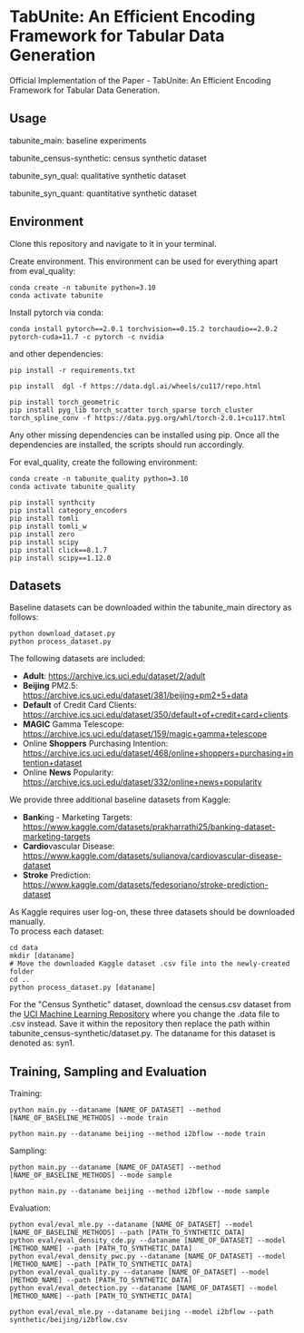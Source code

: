 # TabUnite: An Efficient Encoding Framework for Tabular Data Generation
Official Implementation of the Paper - TabUnite: An Efficient Encoding Framework for Tabular Data Generation.

## Usage

tabunite_main: baseline experiments

tabunite_census-synthetic: census synthetic dataset

tabunite_syn_qual: qualitative synthetic dataset

tabunite_syn_quant: quantitative synthetic dataset

## Environment

Clone this repository and navigate to it in your terminal.

Create environment. This environment can be used for everything apart from eval_quality:

```
conda create -n tabunite python=3.10
conda activate tabunite
```

Install pytorch via conda:

```
conda install pytorch==2.0.1 torchvision==0.15.2 torchaudio==2.0.2 pytorch-cuda=11.7 -c pytorch -c nvidia
```

and other dependencies:
```
pip install -r requirements.txt

pip install  dgl -f https://data.dgl.ai/wheels/cu117/repo.html

pip install torch_geometric
pip install pyg_lib torch_scatter torch_sparse torch_cluster torch_spline_conv -f https://data.pyg.org/whl/torch-2.0.1+cu117.html
```

Any other missing dependencies can be installed using pip. Once all the dependencies are installed, the scripts should run accordingly.

For eval_quality, create the following environment:
```
conda create -n tabunite_quality python=3.10
conda activate tabunite_quality

pip install synthcity
pip install category_encoders
pip install tomli
pip install tomli_w
pip install zero
pip install scipy
pip install click==8.1.7
pip install scipy==1.12.0
```



## Datasets

Baseline datasets can be downloaded within the tabunite_main directory as follows:
```
python download_dataset.py
python process_dataset.py
```
The following datasets are included:
- **Adult**: https://archive.ics.uci.edu/dataset/2/adult
- **Beijing** PM2.5: https://archive.ics.uci.edu/dataset/381/beijing+pm2+5+data
- **Default** of Credit Card Clients: https://archive.ics.uci.edu/dataset/350/default+of+credit+card+clients
- **MAGIC** Gamma Telescope: https://archive.ics.uci.edu/dataset/159/magic+gamma+telescope
- Online **Shoppers** Purchasing Intention: https://archive.ics.uci.edu/dataset/468/online+shoppers+purchasing+intention+dataset
- Online **News** Popularity: https://archive.ics.uci.edu/dataset/332/online+news+popularity

We provide three additional baseline datasets from Kaggle:
- **Bank**ing - Marketing Targets: https://www.kaggle.com/datasets/prakharrathi25/banking-dataset-marketing-targets
- **Cardio**vascular Disease: https://www.kaggle.com/datasets/sulianova/cardiovascular-disease-dataset
- **Stroke** Prediction: https://www.kaggle.com/datasets/fedesoriano/stroke-prediction-dataset

As Kaggle requires user log-on, these three datasets should be downloaded manually. \
To process each dataset:
```
cd data
mkdir [dataname]
# Move the downloaded Kaggle dataset .csv file into the newly-created folder
cd ..
python process_dataset.py [dataname]
```


For the "Census Synthetic" dataset, download the census.csv dataset from the [UCI Machine Learning Repository](https://archive.ics.uci.edu/dataset/116/us+census+data+1990) where you change the .data file to .csv instead. Save it within the repository then replace the path within tabunite_census-synthetic/dataset.py. The dataname for this dataset is denoted as: syn1.

## Training, Sampling and Evaluation

Training:
```
python main.py --dataname [NAME_OF_DATASET] --method [NAME_OF_BASELINE_METHODS] --mode train
```
```
python main.py --dataname beijing --method i2bflow --mode train
```

Sampling:
```
python main.py --dataname [NAME_OF_DATASET] --method [NAME_OF_BASELINE_METHODS] --mode sample
```
```
python main.py --dataname beijing --method i2bflow --mode sample
```

Evaluation:
```
python eval/eval_mle.py --dataname [NAME_OF_DATASET] --model [NAME_OF_BASELINE_METHODS] --path [PATH_TO_SYNTHETIC_DATA]
python eval/eval_density_cde.py --dataname [NAME_OF_DATASET] --model [METHOD_NAME] --path [PATH_TO_SYNTHETIC_DATA]
python eval/eval_density_pwc.py --dataname [NAME_OF_DATASET] --model [METHOD_NAME] --path [PATH_TO_SYNTHETIC_DATA]
python eval/eval_quality.py --dataname [NAME_OF_DATASET] --model [METHOD_NAME] --path [PATH_TO_SYNTHETIC_DATA]
python eval/eval_detection.py --dataname [NAME_OF_DATASET] --model [METHOD_NAME] --path [PATH_TO_SYNTHETIC_DATA]
```
```
python eval/eval_mle.py --dataname beijing --model i2bflow --path synthetic/beijing/i2bflow.csv
```
